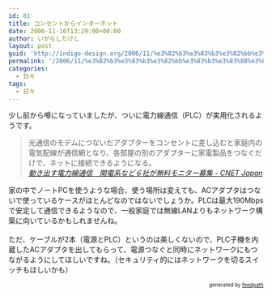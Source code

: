 ```yaml
---
id: 81
title: コンセントからインターネット
date: 2006-11-16T13:29:00+00:00
author: いがらしたけし
layout: post
guid: 'http://indigo-design.org/2006/11/%e3%82%b3%e3%83%b3%e3%82%bb%e3%83%b3%e3%83%88%e3%81%8b%e3%82%89%e3%82%a4%e3%83%b3%e3%82%bf%e3%83%bc%e3%83%8d%e3%83%83%e3%83%88/'
permalink: '/2006/11/%e3%82%b3%e3%83%b3%e3%82%bb%e3%83%b3%e3%83%88%e3%81%8b%e3%82%89%e3%82%a4%e3%83%b3%e3%82%bf%e3%83%bc%e3%83%8d%e3%83%83%e3%83%88/'
categories:
  - 日々
tags:
  - 日々
---
```

少し前から噂になっていましたが、ついに電力線通信（PLC）が実用化されるようです。<br /><blockquote>光通信のモデムにつないだアダプターをコンセントに差し込むと家庭内の電気配線が通信網となり、各部屋の別のアダプターに家電製品をつなぐだけで、ネットに接続できるようになる。<br /><cite><a href="http://japan.cnet.com/news/com/story/0,2000056021,20315407,00.htm?ref=rss">動き出す電力線通信　関電系など６社が無料モニター募集 - CNET Japan</a></cite></blockquote>
家の中でノートPCを使うような場合、使う場所は変えても、ACアダプタはつないで使っているケースがほとんどなのではないでしょうか。PLCは最大190Mbpsで安定して通信できるようなので、一般家庭では無線LANよりもネットワーク構築に向いているかもしれませんね。<br /><br />ただ、ケーブルが2本（電源とPLC）というのは美しくないので、PLC子機を内蔵したACアダプタを出してもらって、電源つなぐと同時にネットワークにもつながるようにしてほしいですね。（セキュリティ的にはネットワークを切るスイッチもほしいかも）<br />
<div style="text-align: right;font-size: 10px">
&nbsp;&nbsp;<span>generated by <a href="http://feedpath.jp">feedpath</a></span>
</div>